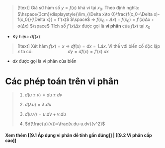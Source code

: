 
>[!text]
>Giả sử hàm số $y=f(x)$ khả vi tại $x_0$. Theo định nghĩa: $\hspace{3cm}\displaystyle{\lim_{\Delta x\to 0}\frac{f(x_0+\Delta x)-f(x_0)}{\Delta x}} = f'(x)$
>$\space$
>$\Rightarrow$ $f(x_0+\Delta x)-f(x_0)=f'(x)\Delta x + o(\Delta x)$
>$\space$
>Tích số $f'(x)\Delta x$ được gọi là **vi phân** của $f(x)$ tại $x_0$

- Ký hiệu: $df(x)$ 
>[!text]
Xét hàm $f(x)=x$ $\Rightarrow$ $df(x)=dx=1.\Delta x$. Vì thế với biến cố độc lập $x$ ta có: $\hspace{3cm}dy=df(x)=f'(x).dx$

- $dx$ được gọi là vi phân của biến

# Các phép toán trên vi phân 

>1. $d(u\pm v)=du \pm dv$ 
>   
>2. $d(\lambda u)=\lambda. du$    
>
>3. $d(u.v)=u.dv+v.du$
>
>4. $d(\frac{u}{v})=\frac{v.du-u.dv}{v^2}$




#### Xem thêm [[9.1 Áp dụng vi phân để tính gần đúng]] | [[9.2 Vi phân cấp cao]]










